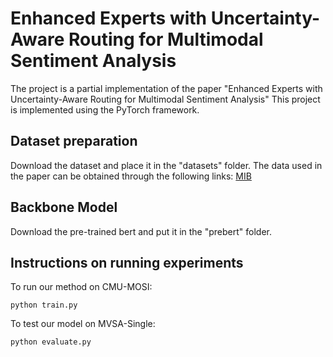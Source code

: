 # Enhanced Experts with Uncertainty-Aware Routing for Multimodal Sentiment Analysis

The project is a partial implementation of the paper "Enhanced Experts with Uncertainty-Aware Routing for Multimodal Sentiment Analysis"
This project is implemented using the PyTorch framework.


## Dataset preparation

Download the dataset and place it in the "datasets" folder.
The data used in the paper can be obtained through the following links: [MIB](https://github.com/TmacMai/Multimodal-Information-Bottleneck)

## Backbone Model
Download the pre-trained bert and put it in the "prebert" folder.

## Instructions on running experiments

To run our method on CMU-MOSI:

```
python train.py
```


To test our model on MVSA-Single:
```
python evaluate.py
```
